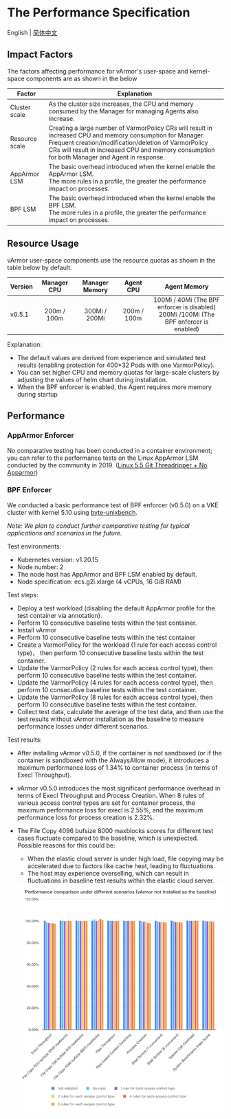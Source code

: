 # The Performance Specification
English | [简体中文](performance_specification.zh_CN.md)

## Impact Factors
The factors affecting performance for vArmor's user-space and kernel-space components are as shown in the below

| Factor | Explanation |
|--------|-------------|
|Cluster scale|As the cluster size increases, the CPU and memory consumed by the Manager for managing Agents also increase.
|Resource scale|Creating a large number of VarmorPolicy CRs will result in increased CPU and memory consumption for Manager.<br>Frequent creation/modification/deletion of VarmorPolicy CRs will result in increased CPU and memory consumption for both Manager and Agent in response.
|AppArmor LSM|The basic overhead introduced when the kernel enable the AppArmor LSM.<br>The more rules in a profile, the greater the performance impact on processes.
|BPF LSM|The basic overhead introduced when the kernel enable the BPF LSM.<br>The more rules in a profile, the greater the performance impact on processes.


## Resource Usage
vArmor user-space components use the resource quotas as shown in the table below by default.

|Version| Manager CPU | Manager Memory |  Agent CPU  | Agent Memory |
|-------|:-----------:|:--------------:|:-----------:|:------------:|
|v0.5.1 | 200m / 100m | 300Mi / 200Mi  | 200m / 100m | 100Mi / 40Mi (The BPF enforcer is disabled)<br>200Mi /100Mi (The BPF enforcer is enabled)

Explanation:
* The default values are derived from experience and simulated test results (enabling protection for 400*32 Pods with one VarmorPolicy).
* You can set higher CPU and memory quotas for large-scale clusters by adjusting the values of helm chart during installation.
* When the BPF enforcer is enabled, the Agent requires more memory during startup
  
## Performance
### AppArmor Enforcer
No comparative testing has been conducted in a container environment; you can refer to the performance tests on the Linux AppArmor LSM conducted by the community in 2019. ([Linux 5.5 Git Threadripper + No Apparmor](https://openbenchmarking.org/result/1912315-PTS-LINUX55G46))

### BPF Enforcer
We conducted a basic performance test of BPF enforcer (v0.5.0) on a VKE cluster with kernel 5.10 using [byte-unixbench](https://github.com/kdlucas/byte-unixbench).

*Note: We plan to conduct further comparative testing for typical applications and scenarios in the future.*

Test environments:
* Kubernetes version: v1.20.15
* Node number: 2
* The node host has AppArmor and BPF LSM enabled by default.
* Node specification: ecs.g2i.xlarge (4 vCPUs, 16 GiB RAM)

Test steps:
* Deploy a test workload (disabling the default AppArmor profile for the test container via annotation).
* Perform 10 consecutive baseline tests within the test container.
* Install vArmor
* Perform 10 consecutive baseline tests within the test container
* Create a VarmorPolicy for the workload (1 rule for each access control type)， then perform 10 consecutive baseline tests within the test container.
* Update the VarmorPolicy (2 rules for each access control type), then perform 10 consecutive baseline tests within the test container.
* Update the VarmorPolicy (4 rules for each access control type), then perform 10 consecutive baseline tests within the test container.
* Update the VarmorPolicy (8 rules for each access control type), then perform 10 consecutive baseline tests within the test container.
* Collect test data, calculate the average of the test data, and then use the test results without vArmor installation as the baseline to measure performance losses under different scenarios.
  
Test results:
* After installing vArmor v0.5.0, if the container is not sandboxed (or if the container is sandboxed with the AlwaysAllow mode), it introduces a maximum performance loss of 1.34% to container process (in terms of Execl Throughput).
* vArmor v0.5.0 introduces the most significant performance overhead in terms of Execl Throughput and Process Creation. When 8 rules of various access control types are set for container process, the maximum performance loss for execl is 2.55%, and the maximum performance loss for process creation is 2.32%.
* The File Copy 4096 bufsize 8000 maxblocks scores for different test cases fluctuate compared to the baseline, which is unexpected. Possible reasons for this could be:
  * When the elastic cloud server is under high load, file copying may be accelerated due to factors like cache heat, leading to fluctuations.
  * The host may experience overselling, which can result in fluctuations in baseline test results within the elastic cloud server.

  <img src="./img/bpf_enforcer_benchmark.png" width="600">